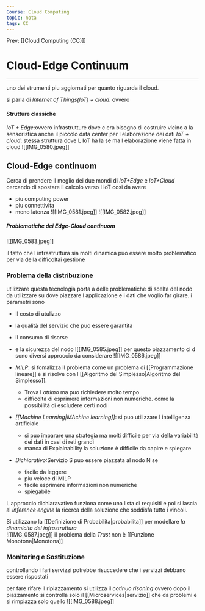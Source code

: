 ```yaml
---
Course: Cloud Computing
topic: nota
tags: CC
---
```


Prev: [[Cloud Computing (CC)]]

# Cloud-Edge Continuum
---
uno dei strumenti piu aggiornati per quanto riguarda il cloud.
 


si parla di _Internet of Things(IoT) + cloud_. ovvero 


#### Strutture classiche
_IoT + Edge_:ovvero infrastrutture dove c era bisogno di costruire vicino a la sensoristica anche il piccolo data center per l elaborazione dei dati
_IoT + cloud_: stessa struttura dove L IoT ha la se ma l elaborazione viene fatta in cloud 
![[IMG_0580.jpeg]]



## Cloud-Edge continuom 
Cerca di prendere il meglio dei due mondi di _IoT+Edge_ e _IoT+Cloud_  cercando di spostare il calcolo verso l IoT cosi da avere
- piu computing power
- piu connettivita
- meno latenza 
![[IMG_0581.jpeg]]
![[IMG_0582.jpeg]]

##### Problematiche dei Edge-Cloud continuom 
![[IMG_0583.jpeg]]


il fatto che l infrastruttura sia molti dinamica puo essere molto problematico per via della difficoltai gestione 


### Problema della distribuzione
utilizzare questa tecnologia porta a delle problematiche di scelta del nodo da utilizzare  su dove piazzare l applicazione e i dati che voglio far girare.
i parametri sono 
- Il costo di utulizzo
- la qualità del servizio che puo essere garantita
- il consumo di risorse
- e la sicurezza del nodo 
![[IMG_0585.jpeg]]
per questo piazzamento ci d sono diversi approccio da considerare 
![[IMG_0586.jpeg]]

- _MILP_: si fomalizza il problema come un problema di [[Programmazione lineare]] e si risolve con l [[Algoritmo del Simplesso|Algoritmo del Simplesso]].
	-  Trova l _ottimo_ ma puo richiedere molto tempo
	- difficolta di esprimere informazioni non numeriche. come la possibilità di escludere certi nodi
- _[[Machine Learning|MAchine learning]]_: si puo utilizzare l intelligenza artificiale 
	- si puo imparare una strategia ma molti difficile per via della variabilità dei dati in casi di reti grandi
	- manca di Explainability la soluzione è difficile da capire e spiegare
- _Dichiarativo_:Servizio S puo essere piazzata al nodo N se
	- facile da leggere
	- piu veloce di MILP
	- facile esprimere informazioni non numeriche
	- spiegabile

L approccio dichiaravativo funziona come una lista di requisiti e poi si lascia al _inference engine_ la ricerca della soluzione che soddisfa tutto i vincoli.



Si utilizzano la [[Definizione di Probabilita|probabilita]] per modellare _la dinamicita del infrastruttura_    
![[IMG_0587.jpeg]]
il problema della _Trust_ non è [[Funzione Monotona|Monotona]]

### Monitoring e Sostituzione
controllando i fari servizzi potrebbe risuccedere che i servizzi debbano essere rispostati

per fare rifare il ripiazzamento si utilizza il _cotinuo risoning_ ovvero dopo il piazzamento si controlla solo il [[Microservices|servizio]] che da problemi e si rimpiazza solo quello 
![[IMG_0588.jpeg]]